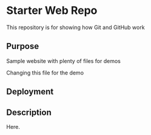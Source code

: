 # Starter Web Repo

This repository is for showing how Git and GitHub work

## Purpose

Sample website with plenty of files for demos


Changing this file for the demo 


## Deployment


## Description 

Here. 
